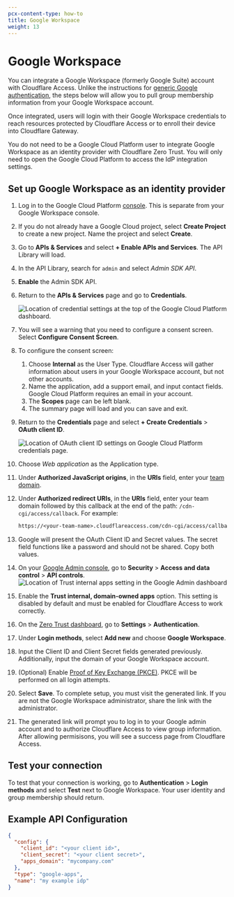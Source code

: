 ```yaml
---
pcx-content-type: how-to
title: Google Workspace
weight: 13
---
```


# Google Workspace

You can integrate a Google Workspace (formerly Google Suite) account with Cloudflare Access. Unlike the instructions for [generic Google authentication](/cloudflare-one/identity/idp-integration/google/), the steps below will allow you to pull group membership information from your Google Workspace account.

Once integrated, users will login with their Google Workspace credentials to reach resources protected by Cloudflare Access or to enroll their device into Cloudflare Gateway.

You do not need to be a Google Cloud Platform user to integrate Google Workspace as an identity provider with Cloudflare Zero Trust. You will only need to open the Google Cloud Platform to access the IdP integration settings.

## Set up Google Workspace as an identity provider

1. Log in to the Google Cloud Platform [console](https://console.cloud.google.com/). This is separate from your Google Workspace console.

2. If you do not already have a Google Cloud project, select **Create Project** to create a new project. Name the project and select **Create**.

3. Go to **APIs & Services** and select **+ Enable APIs and Services**. The API Library will load.

4. In the API Library, search for `admin` and select _Admin SDK API_.

5. **Enable** the Admin SDK API.

6. Return to the **APIs & Services** page and go to **Credentials**.

    ![Location of credential settings at the top of the Google Cloud Platform dashboard.](/cloudflare-one/static/documentation/identity/google/click-configure-consent.png)

7. You will see a warning that you need to configure a consent screen. Select **Configure Consent Screen**.

8. To configure the consent screen:
    1. Choose **Internal** as the User Type. Cloudflare Access will gather information about users in your Google Workspace account, but not other accounts.
    2. Name the application, add a support email, and input contact fields. Google Cloud Platform requires an email in your account.
    3. The **Scopes** page can be left blank.
    4. The summary page will load and you can save and exit.

9. Return to the **Credentials** page and select **+ Create Credentials** > **OAuth client ID**.

    ![Location of OAuth client ID settings on Google Cloud Platform credentials page.](/cloudflare-one/static/documentation/identity/google/create-oauth.png)

10. Choose _Web application_ as the Application type.

11. Under **Authorized JavaScript origins**, in the **URIs** field, enter your [team domain](/cloudflare-one/glossary/#team-domain).

12. Under **Authorized redirect URIs**, in the **URIs** field, enter your team domain followed by this callback at the end of the path: `/cdn-cgi/access/callback`. For example:

    ```txt
    https://<your-team-name>.cloudflareaccess.com/cdn-cgi/access/callback
    ```

13. Google will present the OAuth Client ID and Secret values. The secret field functions like a password and should not be shared. Copy both values.

14. On your [Google Admin console](https://admin.google.com), go to **Security** > **Access and data control** > **API controls**.  
  ![Location of Trust internal apps setting in the Google Admin dashboard](/cloudflare-one/static/documentation/identity/gsuite/trust-internal-apps.png)
  
15. Enable the **Trust internal, domain-owned apps** option.  This setting is disabled by default and must be enabled for Cloudflare Access to work correctly.

16. On the [Zero Trust dashboard](https://dash.teams.cloudflare.com/), go to **Settings** > **Authentication**.

17. Under **Login methods**, select **Add new** and choose **Google Workspace**.

18. Input the Client ID and Client Secret fields generated previously. Additionally, input the domain of your Google Workspace account.

19. (Optional) Enable [Proof of Key Exchange (PKCE)](https://www.oauth.com/oauth2-servers/pkce/). PKCE will be performed on all login attempts.

20. Select **Save**. To complete setup, you must visit the generated link. If you are not the Google Workspace administrator, share the link with the administrator.

21. The generated link will prompt you to log in to your Google admin account and to authorize Cloudflare Access to view group information. After allowing permisisons, you will see a success page from Cloudflare Access.

## Test your connection

To test that your connection is working, go to **Authentication** > **Login methods** and select **Test** next to Google Workspace. Your user identity and group membership should return.

## Example API Configuration

```json
{
  "config": {
    "client_id": "<your client id>",
    "client_secret": "<your client secret>",
    "apps_domain": "mycompany.com"
  },
  "type": "google-apps",
  "name": "my example idp"
}
```
